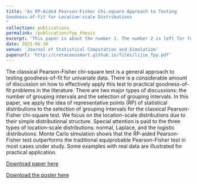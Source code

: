 ```yaml
---
title: "An RP-Aided Pearson-Fisher Chi-square Approach to Testing
Goodness-of-fit for Location-scale Distributions
"
collection: publications
permalink: /publication/fyp_thesis
excerpt: 'This paper is about the number 1. The number 2 is left for future work.'
date: 2021-06-30
venue: 'Journal of Statistical Computation and Simulation'
paperurl: 'http://cretaceousmart.github.io/files/lijie_fpy.pdf'
---
```

The classical Pearson-Fisher chi-square test is a general approach to testing goodness-of-fit for univariate data. There is a considerable amount of discussion on how to effectively apply this test to practical goodness-of-fit problems in the literature. There are two major types of discussions: the number of grouping intervals and the selection of grouping intervals. In this paper, we apply the idea of representative points (RP) of statistical distributions to the selection of grouping intervals for the classical Pearson-Fisher chi-square test. We focus on the location-scale distributions due to their simple distributional structure. Special attention is paid to the three types of location-scale distributions: normal, Laplace, and the logistic distributions. Monte Carlo simulation shows that the RP-aided Pearson-Fisher test outperforms the traditional equiprobable Pearson-Fisher test in most cases under study. Some examples with real data are illustrated for practical application.


[Download paper here](https://github.com/cretaceousmart/cretaceousmart.github.io/tree/master/files/lijie_fpy.pdf)

[Download the poster here](https://github.com/cretaceousmart/cretaceousmart.github.io/tree/master/files/lijie_fpy_poster.pdf)


